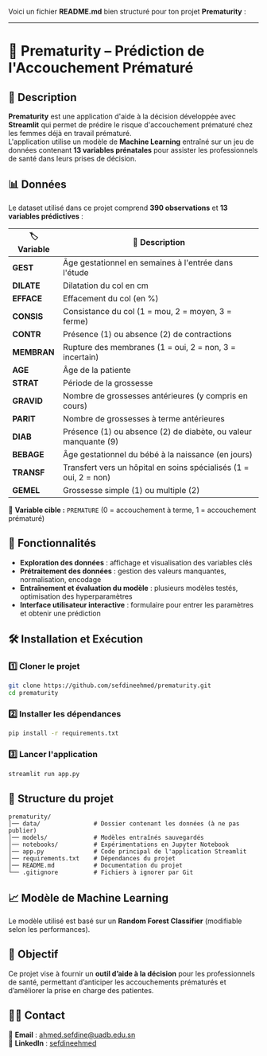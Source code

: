 Voici un fichier **README.md** bien structuré pour ton projet **Prematurity** :  

---

# 🏥 Prematurity – Prédiction de l'Accouchement Prématuré  

## 📌 Description  
**Prematurity** est une application d'aide à la décision développée avec **Streamlit** qui permet de prédire le risque d'accouchement prématuré chez les femmes déjà en travail prématuré.  
L'application utilise un modèle de **Machine Learning** entraîné sur un jeu de données contenant **13 variables prénatales** pour assister les professionnels de santé dans leurs prises de décision.  

## 📊 Données  
Le dataset utilisé dans ce projet comprend **390 observations** et **13 variables prédictives** :  

| 🏷️ Variable  | 📖 Description |
|-------------|--------------|
| **GEST** | Âge gestationnel en semaines à l'entrée dans l'étude |
| **DILATE** | Dilatation du col en cm |
| **EFFACE** | Effacement du col (en %) |
| **CONSIS** | Consistance du col (1 = mou, 2 = moyen, 3 = ferme) |
| **CONTR** | Présence (1) ou absence (2) de contractions |
| **MEMBRAN** | Rupture des membranes (1 = oui, 2 = non, 3 = incertain) |
| **AGE** | Âge de la patiente |
| **STRAT** | Période de la grossesse |
| **GRAVID** | Nombre de grossesses antérieures (y compris en cours) |
| **PARIT** | Nombre de grossesses à terme antérieures |
| **DIAB** | Présence (1) ou absence (2) de diabète, ou valeur manquante (9) |
| **BEBAGE** | Âge gestationnel du bébé à la naissance (en jours) |
| **TRANSF** | Transfert vers un hôpital en soins spécialisés (1 = oui, 2 = non) |
| **GEMEL** | Grossesse simple (1) ou multiple (2) |

🔮 **Variable cible :** `PREMATURE` (0 = accouchement à terme, 1 = accouchement prématuré)

## 🚀 Fonctionnalités  
- **Exploration des données** : affichage et visualisation des variables clés  
- **Prétraitement des données** : gestion des valeurs manquantes, normalisation, encodage  
- **Entraînement et évaluation du modèle** : plusieurs modèles testés, optimisation des hyperparamètres  
- **Interface utilisateur interactive** : formulaire pour entrer les paramètres et obtenir une prédiction  

## 🛠️ Installation et Exécution  
### 1️⃣ Cloner le projet  
```bash
git clone https://github.com/sefdineehmed/prematurity.git
cd prematurity
```

### 2️⃣ Installer les dépendances  
```bash
pip install -r requirements.txt
```

### 3️⃣ Lancer l'application  
```bash
streamlit run app.py
```

## 📂 Structure du projet  
```
prematurity/
│── data/               # Dossier contenant les données (à ne pas publier)
│── models/             # Modèles entraînés sauvegardés
│── notebooks/          # Expérimentations en Jupyter Notebook
│── app.py              # Code principal de l'application Streamlit
│── requirements.txt    # Dépendances du projet
│── README.md           # Documentation du projet
└── .gitignore          # Fichiers à ignorer par Git
```

## 📈 Modèle de Machine Learning  
Le modèle utilisé est basé sur un **Random Forest Classifier** (modifiable selon les performances).  

## 🎯 Objectif  
Ce projet vise à fournir un **outil d’aide à la décision** pour les professionnels de santé, permettant d’anticiper les accouchements prématurés et d’améliorer la prise en charge des patientes.

## 🧑‍💻 Contact  
📩 **Email** : ahmed.sefdine@uadb.edu.sn  
🔗 **LinkedIn** : [sefdineehmed](https://linkedin.com/in/sefdineehmed) 
